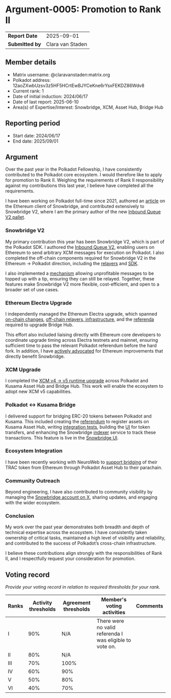 # Argument-0005: Promotion to Rank II

|                 |                  |
| --------------- |------------------|
| **Report Date** | 2025-09-01       |
| **Submitted by**| Clara van Staden |


## Member details

- Matrix username: @claravanstaden:matrix.org
- Polkadot address: 12aoZXwbUzsv3z5HF5HCrtEwBJYCeKne6rYsxFEKDZ86Wdv8
- Current rank: 1
- Date of initial induction:  2024/06/17
- Date of last report: 2025-06-10
- Area(s) of Expertise/Interest: Snowbridge, XCM, Asset Hub, Bridge Hub

## Reporting period

- Start date: 2024/06/17
- End date: 2025/09/01

## Argument

Over the past year in the Polkadot Fellowship, I have consistently contributed to the Polkadot core ecosystem. I would 
therefore like to apply for promotion to Rank II. Weighing the requirements of Rank II responsibility against my 
contributions this last year, I believe have completed all the requirements.

I have been working on Polkadot full-time since 2021, authored an [article](https://medium.com/snowbridge/the-evolution-of-snowbridges-ethereum-light-client-an-engineering-journey-65e08db0825d) 
on the Ethereum client of Snowbridge, and contributed extensively to Snowbridge V2, where I am the primary author of the new [Inbound Queue V2 pallet](https://github.com/paritytech/polkadot-sdk/tree/master/bridges/snowbridge/pallets/inbound-queue-v2).

### Snowbridge V2

My primary contribution this year has been Snowbridge V2, which is part of the Polkadot SDK. I authored the [Inbound Queue V2](https://github.com/paritytech/polkadot-sdk/pull/7402), 
enabling users on Ethereum to send arbitrary XCM messages for execution on Polkadot. I also completed the off-chain
components required for Snowbridge V2 in the Ethereum -> Polkadot direction, including the [relayers](https://github.com/Snowfork/snowbridge/pull/1341) and [SDK](https://github.com/Snowfork/snowbridge/pull/1540).

I also implemented a 
[mechanism](https://github.com/paritytech/polkadot-sdk/pull/8271) allowing unprofitable messages to be topped up with a 
tip, ensuring they can still be relayed. Together, these features make Snowbridge V2 more flexible, cost-efficient, and 
open to a broader set of use cases.

### Ethereum Electra Upgrade

I independently managed the Ethereum Electra upgrade, which spanned 
[on-chain changes](https://github.com/paritytech/polkadot-sdk/pull/7075), [off-chain relayers, infrastructure](https://github.com/Snowfork/snowbridge/pull/1283), 
and the [referenda](https://polkadot.polkassembly.io/referenda/1528) required to upgrade Bridge Hub.

This effort also included liaising directly with Ethereum core developers to coordinate upgrade timing across Electra 
testnets and mainnet, ensuring sufficient time to pass the relevant Polkadot referendum before the hard fork. 
In addition, I have 
[actively advocated](https://ethereum-magicians.org/t/soliciting-stakeholder-feedback-on-glamsterdam-headliners/24885/3?u=claravan...) 
for Ethereum improvements that directly benefit Snowbridge.

### XCM Upgrade

I completed the [XCM v4 → v5 runtime upgrade](https://github.com/polkadot-fellows/runtimes/pull/753) across Polkadot and 
Kusama Asset Hub and Bridge Hub. This work will enable the 
ecosystem to adopt new XCM v5 capabilities.

### Polkadot ↔ Kusama Bridge

I delivered support for bridging ERC-20 tokens between Polkadot and Kusama. This included creating the [referendum](https://polkadot.polkassembly.io/referenda/1498) to 
register assets on Kusama Asset Hub, writing [integration tests](https://github.com/polkadot-fellows/runtimes/pull/625), 
building the [UI](https://github.com/Snowfork/snowbridge-app/pull/94) for token transfers, and enhancing the Snowbridge 
[indexer](https://github.com/Snowfork/snowbridge-subsquid/pull/21) service to track these transactions. This feature is live in the 
[Snowbridge UI](https://app.snowbridge.network/kusama).

### Ecosystem Integration

I have been recently working with NeuroWeb to [support bridging](https://github.com/Snowfork/snowbridge/pull/1552) of their TRAC token from Ethereum through Polkadot Asset 
Hub to their parachain.

### Community Outreach

Beyond engineering, I have also contributed to community visibility by managing the 
[Snowbridge account on X](https://x.com/_snowbridge), sharing updates, and engaging with the wider ecosystem.

### Conclusion

My work over the past year demonstrates both breadth and depth of technical expertise across the ecosystem. I have 
consistently taken ownership of critical tasks, maintained a high level of visibility and reliability, and contributed 
to the success of Polkadot’s cross-chain infrastructure.

I believe these contributions align strongly with the responsibilities of Rank II, and I respectfully request your 
consideration for promotion.

## Voting record
*Provide your voting record in relation to required thresholds for your rank.*

| Ranks | Activity thresholds | Agreement thresholds | Member's voting activities                               | Comments |
|-------|---|---|----------------------------------------------------------|---------|
| I     |90%   |N/A  | There were no valid referenda I was eligible to vote on. |         |
| II    |80%   |N/A   |                                                          |         |
| III   |70%   |100%  |                                                          |         |
| IV    |60%   |90%   |                                                          |         |
| V     |50%   |80%   |                                                          |         |
| VI    |40%   |70%   |                                                          |         |
